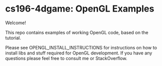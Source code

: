 # cs196-4dgame: OpenGL Examples
Welcome!

This repo contains examples of working OpenGL code, based on the tutorial.

Please see OPENGL_INSTALL_INSTRUCTIONS for instructions on how to install libs
and stuff required for OpenGL development.
If you have any questions please feel free to consult me or StackOverflow.
